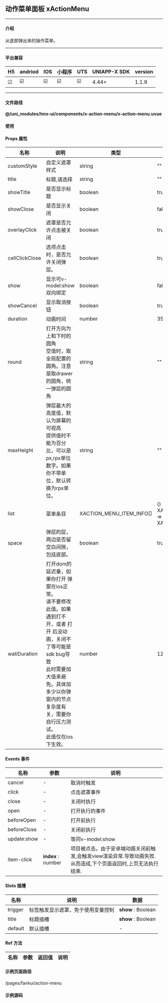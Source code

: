 
## 动作菜单面板 xActionMenu

***

#### 介绍

从底部弹出来的操作菜单。

***

#### 平台兼容

| H5 | andriod | IOS | 小程序 | UTS | UNIAPP-X SDK | version |
| --- | --- | --- | --- | --- | --- | --- |
| ☑ | ☑️ | ☑️ | ☑️ | ☑️ | 4.44+ | 1.1.9 |

***

#### 文件路径

**@/uni_modules/tmx-ui/components/x-action-menu/x-action-menu.uvue**

#### 使用

<x-action-menu></x-action-menu>

#### Props 属性

| 名称 | 说明 | 类型 | 默认值 |
| ------ | ---- | ---- | ---- |
| customStyle | 自定义遮罩样式 | string | "" |
| title | 标题,请选择 | string | "" |
| showTitle | 是否显示标题 | boolean | true |
| showClose | 是否显示关闭 | boolean | false |
| overlayClick | 遮罩是否允许点击被关闭 | boolean | true |
| cellClickClose | 选项点击时，是否允许关闭弹层。 | boolean | true |
| show | 显示可v-model:show双向绑定 | boolean | false |
| showCancel | 显示取消按钮 | boolean | true |
| duration | 动画时间 | number | 350 |
| round | 打开方向为上和下时的圆角<br>空值时，取全局配置的圆角。注意是取drawer的圆角，统一弹层的圆角 | string | "" |
| maxHeight | 弹层最大的高度值，默认为屏幕的可视高<br>提供值时不能为百分比，可以是px,rpx单位数字。如果你不带单位，默认转换为rpx单位。 | string | "" |
| list | 菜单条目 | XACTION_MENU_ITEM_INFO[] | () : XACTION_MENU_ITEM_INFO[] => [] as XACTION_MENU_ITEM_INFO[] |
| space | 弹层的层，两边是否留空白间隙，包括底部。 | boolean | true |
| watiDuration | 打开dom的延迟量，如果你打开 弹窗在ios正常。<br>请不要修改此值。如果遇到打不开，或者 打开 后没动画，关闭不了等可能是sdk bug导致 <br>此时需要加大值来避免。具体加多少以你弹窗内的节点复杂度有关，需要你自行压力测试。<br>此值仅在ios下生效。 | number | 120 |



#### Events 事件

| 名称 | 参数 | 说明 |
| ------ | ---- | ---- |
| cancel | - | 取消时触发 |
| click | - | 点击遮罩事件 |
| close | - | 关闭时执行 |
| open | - | 打开执行的事件 |
| beforeOpen | - | 打开前执行 |
| beforeClose | - | 关闭前执行 |
| update:show | - | 等同v-model:show |
| item-click | **index** : number | 项目被点击。由于安卓端动画关闭前触发,会触发view渲染异常.导致动画失败.从而造成,下个页面返回时,上页无法执行结束. |


#### Slots 插槽

| 名称 | 说明 | 数据 |
| ------ | ---- | ---- |
| trigger | 标签触发显示遮罩，免于使用变量控制 | **show** : Boolean<br> |
| title | 标题插槽 | **show** : Boolean<br> |
| default | 默认插槽 | - |


#### Ref 方法

| 名称 | 参数 | 返回值 | 说明 |
| ------ | ---- | ---- | ---- |


#### 示例页面路径

/pages/fankui/action-menu

#### 示例源码

<template>
	<!-- #ifdef MP-WEIXIN -->
	<page-meta :page-style="`background-color:${xThemeConfigBgColor}`">
		<navigation-bar :background-color="xThemeConfigNavBgColor" :front-color="xThemeConfigNavFontColor"></navigation-bar>
	</page-meta>
	<!-- #endif -->
	<view>
		<x-sheet>
			<x-text font-size="18" class=" text-weight-b mb-8">动作菜单 ActionMenu</x-text>
			<x-text color="#999999" >
				从底部弹出的菜单选项，自由度高。
			</x-text>
		</x-sheet>
		<x-sheet>
			<x-action-menu @item-click="itemclick" @cancel="oncancel" :list="list2" title="测试菜单">
				<template #trigger>
					<x-button :block="true">默认</x-button>
				</template>
			</x-action-menu>
		</x-sheet>
		<x-sheet>
			<x-action-menu :list="list">
				<template #trigger>
					<x-button :block="true">可以定义颜色显示</x-button>
				</template>
			</x-action-menu>
		</x-sheet>
	</view>
</template>

<script>
	import { XACTION_MENU_ITEM_INFO } from "@/uni_modules/tmx-ui/interface.uts"
	import { xStore } from "@/uni_modules/tmx-ui/index.uts"
	export default {
		data() {
			return {
		
				list:[
					{
						icon:"notification-line",
						text:"通知栏",
						id:"1"
					} as XACTION_MENU_ITEM_INFO,
					{
						icon:"notification-line",
						text:"我被禁用",
						id:"2",
						disabled:true
					} as XACTION_MENU_ITEM_INFO,
					{
						icon:"notification-line",
						text:"我修改了颜色",
						id:"3",
						iconColor:'red',
						fontColor:'red'
					} as XACTION_MENU_ITEM_INFO,
					{
						text:"我没有图标",
						id:"4"
					} as XACTION_MENU_ITEM_INFO
				] as XACTION_MENU_ITEM_INFO[],
				list2:[
					{
						text:"我是菜单栏",
						id:"1"
					} as XACTION_MENU_ITEM_INFO,
					{
						text:"我是菜单栏",
						id:"2",
					} as XACTION_MENU_ITEM_INFO,
					{
						text:"我是菜单栏",
						id:"3",
					} as XACTION_MENU_ITEM_INFO
				] as XACTION_MENU_ITEM_INFO[]
			};
		},
		onLoad(){
		},
		methods:{
			itemclick(index:number){
				console.log(index)
			},
			oncancel(){
				console.log(4)
			}
		}
	}
</script>

<style lang="scss">

</style>

		
